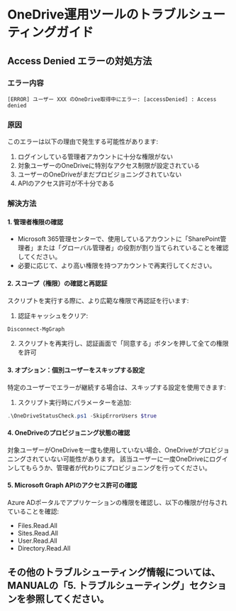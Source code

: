 ﻿# OneDrive運用ツールのトラブルシューティングガイド

## Access Denied エラーの対処方法

### エラー内容
```
[ERROR] ユーザー XXX のOneDrive取得中にエラー: [accessDenied] : Access denied
```

### 原因
このエラーは以下の理由で発生する可能性があります:

1. ログインしている管理者アカウントに十分な権限がない
2. 対象ユーザーのOneDriveに特別なアクセス制限が設定されている
3. ユーザーのOneDriveがまだプロビジョニングされていない
4. APIのアクセス許可が不十分である

### 解決方法

#### 1. 管理者権限の確認
- Microsoft 365管理センターで、使用しているアカウントに「SharePoint管理者」または「グローバル管理者」の役割が割り当てられていることを確認してください。
- 必要に応じて、より高い権限を持つアカウントで再実行してください。

#### 2. スコープ（権限）の確認と再認証
スクリプトを実行する際に、より広範な権限で再認証を行います:

1. 認証キャッシュをクリア:
```powershell
Disconnect-MgGraph
```

2. スクリプトを再実行し、認証画面で「同意する」ボタンを押して全ての権限を許可

#### 3. オプション：個別ユーザーをスキップする設定
特定のユーザーでエラーが継続する場合は、スキップする設定を使用できます:
1. スクリプト実行時にパラメーターを追加:
```powershell
.\OneDriveStatusCheck.ps1 -SkipErrorUsers $true
```

#### 4. OneDriveのプロビジョニング状態の確認
対象ユーザーがOneDriveを一度も使用していない場合、OneDriveがプロビジョニングされていない可能性があります。
該当ユーザーに一度OneDriveにログインしてもらうか、管理者が代わりにプロビジョニングを行ってください。

#### 5. Microsoft Graph APIのアクセス許可の確認
Azure ADポータルでアプリケーションの権限を確認し、以下の権限が付与されていることを確認:
- Files.Read.All
- Sites.Read.All
- User.Read.All
- Directory.Read.All

## その他のトラブルシューティング情報については、MANUALの「5. トラブルシューティング」セクションを参照してください。
